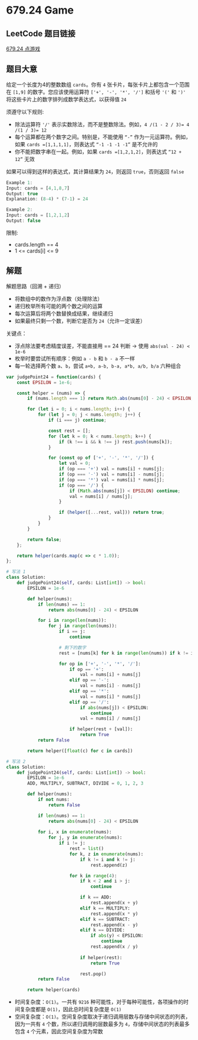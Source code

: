 # 679.24 Game

## LeetCode 题目链接

[679.24 点游戏](https://leetcode.cn/problems/24-game/)

## 题目大意

给定一个长度为4的整数数组 `cards`。你有 `4` 张卡片，每张卡片上都包含一个范围在 `[1,9]` 的数字。您应该使用运算符 `['+', '-', '*', '/']` 和括号 `'('` 和 `')'` 将这些卡片上的数字排列成数学表达式，以获得值 `24`

须遵守以下规则:
- 除法运算符 `'/'` 表示实数除法，而不是整数除法。例如，`4 /(1 - 2 / 3)= 4 /(1 / 3)= 12`
- 每个运算都在两个数字之间。特别是，不能使用 `“-”` 作为一元运算符。例如，如果 `cards =[1,1,1,1]`，则表达式 `“-1 -1 -1 -1”` 是不允许的
- 你不能把数字串在一起。例如，如果 `cards =[1,2,1,2]`，则表达式 `“12 + 12”` 无效
  
如果可以得到这样的表达式，其计算结果为 `24`，则返回 `true`，否则返回 `false`

```js
Example 1:
Input: cards = [4,1,8,7]
Output: true
Explanation: (8-4) * (7-1) = 24

Example 2:
Input: cards = [1,2,1,2]
Output: false
```

限制:
- cards.length == 4
- 1 <= cards[i] <= 9

## 解题

解题思路（回溯 + 递归）
- 将数组中的数作为浮点数（处理除法）
- 递归枚举所有可能的两个数之间的运算
- 每次运算后将两个数替换成结果，继续递归
- 如果最终只剩一个数，判断它是否为 `24`（允许一定误差）

关键点：
- 浮点除法要考虑精度误差，不能直接用 == 24 判断 → 使用 `abs(val - 24) < 1e-6`
- 枚举时要尝试所有顺序：例如 `a - b` 和 `b - a` 不一样
- 每一轮选择两个数 `a`、`b`，尝试 `a+b, a-b, b-a, a*b, a/b, b/a` 六种组合

```js
var judgePoint24 = function(cards) {
    const EPSILON = 1e-6;

    const helper = (nums) => {
        if (nums.length === 1) return Math.abs(nums[0] - 24) < EPSILON;

        for (let i = 0; i < nums.length; i++) {
            for (let j = 0; j < nums.length; j++) {
                if (i === j) continue;

                const rest = [];
                for (let k = 0; k < nums.length; k++) {
                    if (k !== i && k !== j) rest.push(nums[k]);
                }

                for (const op of ['+', '-', '*', '/']) {
                    let val = 0;
                    if (op === '+') val = nums[i] + nums[j];
                    if (op === '-') val = nums[i] - nums[j];
                    if (op === '*') val = nums[i] * nums[j];
                    if (op === '/') {
                        if (Math.abs(nums[j]) < EPSILON) continue;
                        val = nums[i] / nums[j];
                    }

                    if (helper([...rest, val])) return true;
                }
            }
        }

        return false;
    };

    return helper(cards.map(c => c * 1.0));
};
```
```python
# 写法 1
class Solution:
    def judgePoint24(self, cards: List[int]) -> bool:
        EPSILON = 1e-6

        def helper(nums):
            if len(nums) == 1:
                return abs(nums[0] - 24) < EPSILON

            for i in range(len(nums)):
                for j in range(len(nums)):
                    if i == j:
                        continue

                    # 剩下的数字
                    rest = [nums[k] for k in range(len(nums)) if k != i and k != j]

                    for op in ['+', '-', '*', '/']:
                        if op == '+':
                            val = nums[i] + nums[j]
                        elif op == '-':
                            val = nums[i] - nums[j]
                        elif op == '*':
                            val = nums[i] * nums[j]
                        elif op == '/':
                            if abs(nums[j]) < EPSILON:
                                continue
                            val = nums[i] / nums[j]

                        if helper(rest + [val]):
                            return True
            return False

        return helper([float(c) for c in cards])

# 写法 2
class Solution:
    def judgePoint24(self, cards: List[int]) -> bool:
        EPSILON = 1e-6
        ADD, MULTIPLY, SUBTRACT, DIVIDE = 0, 1, 2, 3

        def helper(nums):
            if not nums:
                return False

            if len(nums) == 1:
                return abs(nums[0] - 24) < EPSILON
            
            for i, x in enumerate(nums):
                for j, y in enumerate(nums):
                    if i != j:
                        rest = list()
                        for k, z in enumerate(nums):
                            if k != i and k != j:
                                rest.append(z)

                        for k in range(4):
                            if k < 2 and i > j:
                                continue

                            if k == ADD:
                                rest.append(x + y)
                            elif k == MULTIPLY:
                                rest.append(x * y)
                            elif k == SUBTRACT:
                                rest.append(x - y)
                            elif k == DIVIDE:
                                if abs(y) < EPSILON:
                                    continue
                                rest.append(x / y)
                            
                            if helper(rest):
                                return True

                            rest.pop()
            return False

        return helper(cards)
```

- 时间复杂度：`O(1)`。一共有 `9216` 种可能性，对于每种可能性，各项操作的时间复杂度都是 `O(1)`，因此总时间复杂度是 `O(1)`
- 空间复杂度：`O(1)`。空间复杂度取决于递归调用层数与存储中间状态的列表，因为一共有 `4` 个数，所以递归调用的层数最多为 `4`，存储中间状态的列表最多包含 `4` 个元素，因此空间复杂度为常数

